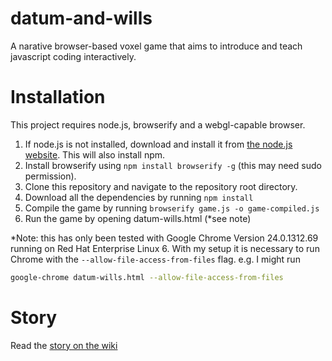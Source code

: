 datum-and-wills
===============

A narative browser-based voxel game that aims to introduce and teach javascript coding interactively.


# Installation

This project requires node.js, browserify and a webgl-capable browser.

 1. If node.js is not installed, download and install it from [the node.js website](http://nodejs.org/). This will also install npm.
 1. Install browserify using ```npm install browserify -g``` (this may need sudo permission).
 1. Clone this repository and navigate to the repository root directory.
 1. Download all the dependencies by running ```npm install```
 1. Compile the game by running ```browserify game.js -o game-compiled.js```
 1. Run the game by opening datum-wills.html (*see note)

*Note: this has only been tested with Google Chrome Version 24.0.1312.69 running on Red Hat Enterprise Linux 6. With my setup it is necessary to run Chrome with the ```--allow-file-access-from-files``` flag. e.g. I might run

```bash
google-chrome datum-wills.html --allow-file-access-from-files
```

Story
=====

Read the [story on the wiki](https://github.com/davidmason/datum-and-wills/wiki/Story)

